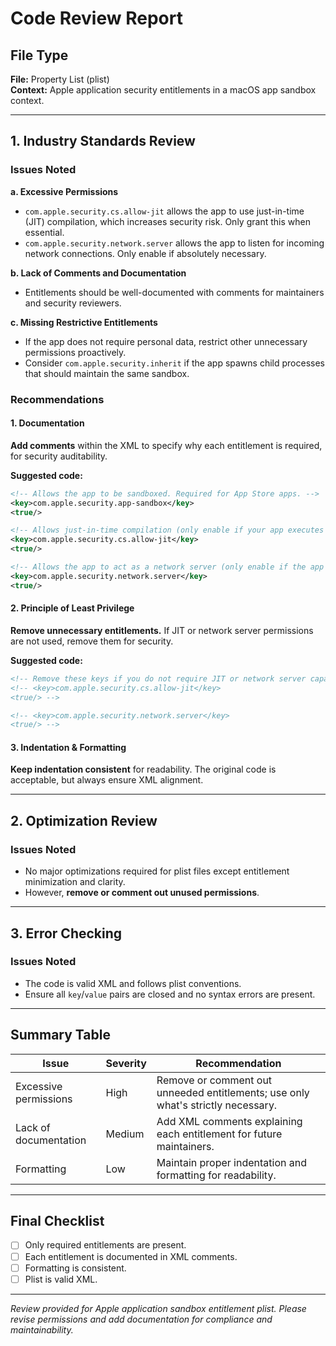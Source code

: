 # Code Review Report

## File Type
**File:** Property List (plist)  
**Context:** Apple application security entitlements in a macOS app sandbox context.

---

## 1. Industry Standards Review

### Issues Noted

**a. Excessive Permissions**
- `com.apple.security.cs.allow-jit` allows the app to use just-in-time (JIT) compilation, which increases security risk. Only grant this when essential.
- `com.apple.security.network.server` allows the app to listen for incoming network connections. Only enable if absolutely necessary.

**b. Lack of Comments and Documentation**
- Entitlements should be well-documented with comments for maintainers and security reviewers.

**c. Missing Restrictive Entitlements**
- If the app does not require personal data, restrict other unnecessary permissions proactively.
- Consider `com.apple.security.inherit` if the app spawns child processes that should maintain the same sandbox.

### Recommendations

#### 1. Documentation
**Add comments** within the XML to specify why each entitlement is required, for security auditability.

**Suggested code:**
```xml
<!-- Allows the app to be sandboxed. Required for App Store apps. -->
<key>com.apple.security.app-sandbox</key>
<true/>

<!-- Allows just-in-time compilation (only enable if your app executes dynamic code). -->
<key>com.apple.security.cs.allow-jit</key>
<true/>

<!-- Allows the app to act as a network server (only enable if the app must listen on a port). -->
<key>com.apple.security.network.server</key>
<true/>
```

#### 2. Principle of Least Privilege
**Remove unnecessary entitlements.** If JIT or network server permissions are not used, remove them for security.

**Suggested code:**
```xml
<!-- Remove these keys if you do not require JIT or network server capabilities -->
<!-- <key>com.apple.security.cs.allow-jit</key>
<true/> -->

<!-- <key>com.apple.security.network.server</key>
<true/> -->
```

#### 3. Indentation & Formatting
**Keep indentation consistent** for readability. The original code is acceptable, but always ensure XML alignment.

---

## 2. Optimization Review

### Issues Noted

- No major optimizations required for plist files except entitlement minimization and clarity.
- However, **remove or comment out unused permissions**.

---

## 3. Error Checking

### Issues Noted

- The code is valid XML and follows plist conventions.
- Ensure all `key`/`value` pairs are closed and no syntax errors are present.

---

## Summary Table

| Issue                 | Severity | Recommendation                                                                                                |
|-----------------------|----------|--------------------------------------------------------------------------------------------------------------|
| Excessive permissions | High     | Remove or comment out unneeded entitlements; use only what's strictly necessary.                             |
| Lack of documentation | Medium   | Add XML comments explaining each entitlement for future maintainers.                                         |
| Formatting            | Low      | Maintain proper indentation and formatting for readability.                                                  |

---

## Final Checklist

- [ ] Only required entitlements are present.
- [ ] Each entitlement is documented in XML comments.
- [ ] Formatting is consistent.
- [ ] Plist is valid XML.

---

*Review provided for Apple application sandbox entitlement plist. Please revise permissions and add documentation for compliance and maintainability.*